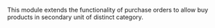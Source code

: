 This module extends the functionality of purchase orders to allow buy
products in secondary unit of distinct category.
